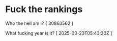 # Fuck the rankings

Who the hell am I?
{ 30863562 }

What fucking year is it?
[ 2025-03-23T05:43:20Z ]
